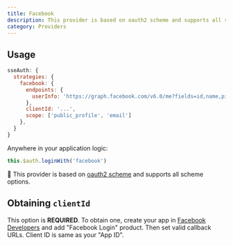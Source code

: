 ```yaml
---
title: Facebook
description: This provider is based on oauth2 scheme and supports all scheme options
category: Providers
---
```


## Usage

```js
sseAuth: {
  strategies: {
    facebook: {
      endpoints: {
        userInfo: 'https://graph.facebook.com/v6.0/me?fields=id,name,picture{url}'
      },
      clientId: '...',
      scope: ['public_profile', 'email']
    },
  }
}
```

Anywhere in your application logic:

```js
this.$auth.loginWith('facebook')
```

💁 This provider is based on [oauth2 scheme](/auth/schemes/oauth2) and supports all scheme options.

## Obtaining `clientId`

This option is **REQUIRED**. To obtain one, create your app in [Facebook Developers](https://developers.facebook.com) and add "Facebook Login" product. Then set valid callback URLs. Client ID is same as your "App ID".